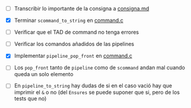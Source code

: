- [ ] Transcribir lo importante de la consigna a [consigna.md](consigna.md)
- [x] Terminar `scommand_to_string` en [command.c](skeleton2021/command.c)
- [ ] Verificar que el TAD de command no tenga errores
- [ ] Verificar los comandos añadidos de las pipelines
- [x] Implementar `pipeline_pop_front` en [command.c](skeleton2021/command.c)

- [ ] Los `pop_front` tanto de `pipeline` como de `scommand` andan mal cuando queda un solo elemento
- [ ] En `pipeline_to_string` hay dudas de si en el caso vació hay que imprimir el `&` o no (del `Ensures` se puede suponer que si, pero de los tests que no)

